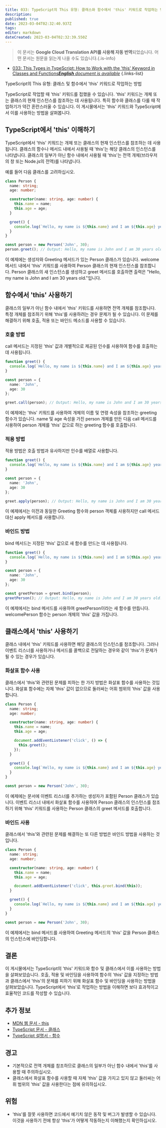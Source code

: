 ```yaml
---
title: 033: TypeScript의 This 유형: 클래스와 함수에서 'this' 키워드로 작업하는 방법
description: 
published: true
date: 2023-03-04T02:32:40.937Z
tags: 
editor: markdown
dateCreated: 2023-03-04T02:32:39.550Z
---
```


> 이 문서는 **Google Cloud Translation API를 사용해 자동 번역**되었습니다.
어떤 문서는 원문을 읽는게 나을 수도 있습니다.{.is-info}



- [033: This Types in TypeScript: How to Work with the 'this' Keyword in Classes and Functions***English** document is available*](/en/Knowledge-base/TypeScript/Learning/033-this-types-in-typescript-how-to-work-with-the-this-keyword-in-classes-and-functions)
{.links-list}


TypeScript의 This 유형: 클래스 및 함수에서 'this' 키워드로 작업하는 방법

TypeScript로 작업할 때 'this' 키워드를 접했을 수 있습니다. 'this' 키워드는 개체 또는 클래스의 현재 인스턴스를 참조하는 데 사용됩니다. 특히 함수와 클래스를 다룰 때 작업하기가 약간 혼란스러울 수 있습니다. 이 게시물에서는 'this' 키워드와 TypeScript에서 이를 사용하는 방법을 살펴봅니다.

## TypeScript에서 'this' 이해하기

TypeScript에서 'this' 키워드는 개체 또는 클래스의 현재 인스턴스를 참조하는 데 사용됩니다. 클래스의 함수나 메서드 내에서 사용될 때 'this'는 해당 클래스의 인스턴스를 나타냅니다. 클래스의 일부가 아닌 함수 내에서 사용될 때 'this'는 전역 개체(브라우저의 창 또는 Node.js의 전역)를 나타냅니다.

예를 들어 다음 클래스를 고려하십시오.

```typescript
class Person {
  name: string;
  age: number;

  constructor(name: string, age: number) {
    this.name = name;
    this.age = age;
  }

  greet() {
    console.log(`Hello, my name is ${this.name} and I am ${this.age} years old.`);
  }
}

const person = new Person('John', 30);
person.greet(); // Output: Hello, my name is John and I am 30 years old.
```

이 예제에는 생성자와 Greeting 메서드가 있는 Person 클래스가 있습니다. welcome 메서드 내에서 'this' 키워드를 사용하여 Person 클래스의 현재 인스턴스를 참조합니다. Person 클래스의 새 인스턴스를 생성하고 greet 메서드를 호출하면 출력은 "Hello, my name is John and I am 30 years old."입니다.

## 함수에서 'this' 사용하기

클래스의 일부가 아닌 함수 내에서 'this' 키워드를 사용하면 전역 개체를 참조합니다. 특정 개체를 참조하기 위해 'this'를 사용하려는 경우 문제가 될 수 있습니다. 이 문제를 해결하기 위해 호출, 적용 또는 바인드 메소드를 사용할 수 있습니다.

### 호출 방법

call 메서드는 지정된 'this' 값과 개별적으로 제공된 인수를 사용하여 함수를 호출하는 데 사용됩니다.

```typescript
function greet() {
  console.log(`Hello, my name is ${this.name} and I am ${this.age} years old.`);
}

const person = {
  name: 'John',
  age: 30
};

greet.call(person); // Output: Hello, my name is John and I am 30 years old.
```

이 예제에는 'this' 키워드를 사용하여 개체의 이름 및 연령 속성을 참조하는 greeting 함수가 있습니다. name 및 age 속성을 가진 person 개체를 만든 다음 call 메서드를 사용하여 person 개체를 'this' 값으로 하는 greeting 함수를 호출합니다.

### 적용 방법

적용 방법은 호출 방법과 유사하지만 인수를 배열로 사용합니다.

```typescript
function greet() {
  console.log(`Hello, my name is ${this.name} and I am ${this.age} years old.`);
}

const person = {
  name: 'John',
  age: 30
};

greet.apply(person); // Output: Hello, my name is John and I am 30 years old.
```

이 예제에서는 이전과 동일한 Greeting 함수와 person 객체를 사용하지만 call 메서드 대신 apply 메서드를 사용합니다.

### 바인드 방법

bind 메서드는 지정된 'this' 값으로 새 함수를 만드는 데 사용됩니다.

```typescript
function greet() {
  console.log(`Hello, my name is ${this.name} and I am ${this.age} years old.`);
}

const person = {
  name: 'John',
  age: 30
};

const greetPerson = greet.bind(person);
greetPerson(); // Output: Hello, my name is John and I am 30 years old.
```

이 예제에서는 bind 메서드를 사용하여 greetPerson이라는 새 함수를 만듭니다. welcomePerson 함수는 person 개체의 'this' 값을 가집니다.

## 클래스에서 'this' 사용하기

클래스 내에서 'this' 키워드를 사용하면 해당 클래스의 인스턴스를 참조합니다. 그러나 이벤트 리스너를 사용하거나 메서드를 콜백으로 전달하는 경우와 같이 'this'가 문제가 될 수 있는 경우가 있습니다.

### 화살표 함수 사용

클래스에서 'this'와 관련된 문제를 피하는 한 가지 방법은 화살표 함수를 사용하는 것입니다. 화살표 함수에는 자체 'this' 값이 없으므로 둘러싸는 어휘 범위의 'this' 값을 사용합니다.

```typescript
class Person {
  name: string;
  age: number;

  constructor(name: string, age: number) {
    this.name = name;
    this.age = age;

    document.addEventListener('click', () => {
      this.greet();
    });
  }

  greet() {
    console.log(`Hello, my name is ${this.name} and I am ${this.age} years old.`);
  }
}

const person = new Person('John', 30);
```

이 예제에는 문서에 이벤트 리스너를 추가하는 생성자가 포함된 Person 클래스가 있습니다. 이벤트 리스너 내에서 화살표 함수를 사용하여 Person 클래스의 인스턴스를 참조하기 위해 'this' 키워드를 사용하는 Person 클래스의 greet 메서드를 호출합니다.

### 바인드 사용

클래스에서 'this'와 관련된 문제를 해결하는 또 다른 방법은 바인드 방법을 사용하는 것입니다.

```typescript
class Person {
  name: string;
  age: number;

  constructor(name: string, age: number) {
    this.name = name;
    this.age = age;

    document.addEventListener('click', this.greet.bind(this));
  }

  greet() {
    console.log(`Hello, my name is ${this.name} and I am ${this.age} years old.`);
  }
}

const person = new Person('John', 30);
```

이 예제에서는 bind 메서드를 사용하여 Greeting 메서드의 'this' 값을 Person 클래스의 인스턴스에 바인딩합니다.

## 결론

이 게시물에서는 TypeScript의 'this' 키워드와 함수 및 클래스에서 이를 사용하는 방법을 살펴보았습니다. 호출, 적용 및 바인딩을 사용하여 함수의 'this' 값을 지정하는 방법과 클래스에서 'this'의 문제를 피하기 위해 화살표 함수 및 바인딩을 사용하는 방법을 살펴보았습니다. TypeScript에서 'this'로 작업하는 방법을 이해하면 보다 효과적이고 효율적인 코드를 작성할 수 있습니다.

## 추가 정보

- [MDN 웹 문서 - this](https://developer.mozilla.org/en-US/docs/Web/JavaScript/Reference/Operators/this)
- [TypeScript 문서 - 클래스](https://www.typescriptlang.org/docs/handbook/classes.html)
- [TypeScript 설명서 - 함수](https://www.typescriptlang.org/docs/handbook/functions.html)

## 경고

- 기본적으로 전역 개체를 참조하므로 클래스의 일부가 아닌 함수 내에서 'this'를 사용할 때 주의하십시오.
- 클래스에서 화살표 함수를 사용할 때 자체 'this' 값을 가지고 있지 않고 둘러싸는 어휘 범위의 'this' 값을 사용한다는 점에 유의하십시오.

## 위험

- 'this'를 잘못 사용하면 코드에서 예기치 않은 동작 및 버그가 발생할 수 있습니다. 이것을 사용하기 전에 항상 'this'가 어떻게 작동하는지 이해했는지 확인하십시오.